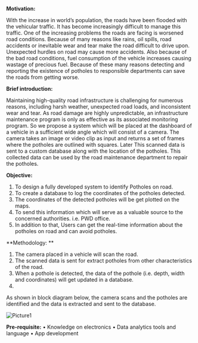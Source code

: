 **Motivation:**

With the increase in world’s population, the roads have been flooded with the vehicular traffic. It has become increasingly difficult to manage this traffic. One of the increasing problems the roads are facing is worsened road conditions. Because of many reasons like rains, oil spills, road accidents or inevitable wear and tear make the road difficult to drive upon. Unexpected hurdles on road may cause more accidents. Also because of the bad road conditions, fuel consumption of the vehicle increases causing wastage of precious fuel. Because of these many reasons detecting and reporting the existence of potholes to responsible departments can save the roads from getting worse.

**Brief introduction:**

Maintaining high-quality road infrastructure is challenging for numerous reasons, including harsh weather, unexpected road loads, and inconsistent wear and tear. As road damage are highly unpredictable, an infrastructure maintenance program is only as effective as its associated monitoring program.
So we propose a system which will be placed at the dashboard of a vehicle in a sufficient wide angle which will consist of a camera. The camera takes an image or video clip as input and returns a set of frames where the potholes are outlined with squares. Later This scanned data is sent to a custom database along with the location of the potholes. This collected data can be used by the road maintenance department to repair the potholes.

**Objective:**

1. To design a fully developed system to identify Potholes on road.
2. To create a database to log the coordinates of the potholes detected.
3. The coordinates of the detected potholes will be get plotted on the maps.
4. To send this information which will serve as a valuable source to the concerned authorities. i.e.  PWD office.
5. In addition to that, Users can get the real-time information about the potholes on road and can avoid potholes.

**Methodology: **

1. The camera placed in a vehicle will scan the road.
2. The scanned data is sent for extract potholes from other characteristics of the road.
3. When a pothole is detected, the data of the pothole (i.e. depth, width and coordinates) will get updated in a database.
4. 
As shown in block diagram below, the camera scans and the potholes are identified and the data is extracted and sent to the database.

 ![Picture1](https://github.com/user-attachments/assets/2da4a470-4681-4351-8af1-7ee8fa536e44)

 
**Pre-requisite:**
•	Knowledge on electronics
•	Data analytics tools and language
•	App development

